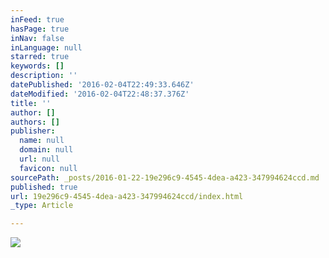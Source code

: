 ```yaml
---
inFeed: true
hasPage: true
inNav: false
inLanguage: null
starred: true
keywords: []
description: ''
datePublished: '2016-02-04T22:49:33.646Z'
dateModified: '2016-02-04T22:48:37.376Z'
title: ''
author: []
authors: []
publisher:
  name: null
  domain: null
  url: null
  favicon: null
sourcePath: _posts/2016-01-22-19e296c9-4545-4dea-a423-347994624ccd.md
published: true
url: 19e296c9-4545-4dea-a423-347994624ccd/index.html
_type: Article

---
```

![](https://the-grid-user-content.s3-us-west-2.amazonaws.com/0d47fda5-5e90-4b65-8f15-4eeb31099680.jpg)